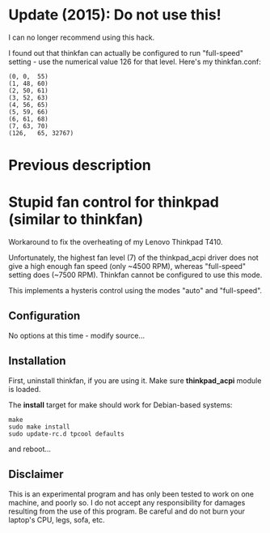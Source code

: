 # Update (2015): Do not use this!

I can no longer recommend using this hack. 

I found out that thinkfan can actually be configured to run "full-speed" setting - use the numerical value 126 for that level. Here's my thinkfan.conf:

    (0,	0,	55)
    (1,	48,	60)
    (2,	50,	61)
    (3,	52,	63)
    (4,	56,	65)
    (5,	59,	66)
    (6,	61,	68)
    (7,	63,	70)
    (126,	65,	32767)


# Previous description

Stupid fan control for thinkpad (similar to thinkfan)
==============
Workaround to fix the overheating of my Lenovo Thinkpad T410.

Unfortunately, the highest fan level (7) of the thinkpad\_acpi driver does not give a high enough fan speed (only ~4500 RPM), whereas "full-speed" setting does (~7500 RPM). Thinkfan cannot be configured to use this mode.

This implements a hysteris control using the modes "auto" and "full-speed".

Configuration
-------------
No options at this time - modify source...

Installation
------------
First, uninstall thinkfan, if you are using it. Make sure __thinkpad\_acpi__ module is loaded.

The __install__ target for make should work for Debian-based systems:

    make
    sudo make install
    sudo update-rc.d tpcool defaults

and reboot...

Disclaimer
------------
This is an experimental program and has only been tested to work on one machine, and poorly so. I do not accept any responsibility for damages resulting from the use of this program. Be careful and do not burn your laptop's CPU, legs, sofa, etc.

